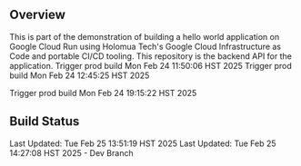 ## Overview
This is part of the demonstration of building a hello world application on Google Cloud Run using Holomua Tech's Google Cloud Infrastructure as Code and portable CI/CD tooling.  This repository is the backend API for the application.
Trigger prod build Mon Feb 24 11:50:06 HST 2025
Trigger prod build Mon Feb 24 12:45:25 HST 2025

Trigger prod build Mon Feb 24 19:15:22 HST 2025
## Build Status
Last Updated: Tue Feb 25 13:51:19 HST 2025
Last Updated: Tue Feb 25 14:27:08 HST 2025 - Dev Branch
